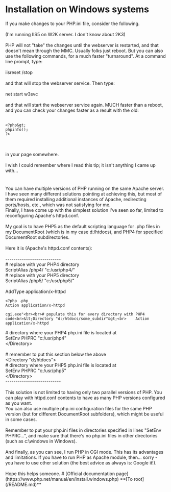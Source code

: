 # Installation on Windows systems



If you make changes to your PHP.ini file, consider the following.<br><br>(I&apos;m running IIS5 on W2K server. I don&apos;t know about 2K3)<br><br>PHP will not "take" the changes until the webserver is restarted, and that doesn&apos;t mean through the MMC.  Usually folks just reboot. But you can also use the following commands, for a much faster "turnaround".  At a command line prompt, type:<br><br>iisreset /stop<br><br>and that will stop the webserver service.  Then type:<br><br>net start w3svc<br><br>and that will start the webserver service again.  MUCH faster than a reboot, and you can check your changes faster as a result with the old:<br><br>

```
<?php&gt;
phpinfo();
?>
```
<br><br>in your page somewhere.<br><br>I wish I could remember where I read this tip; it isn&apos;t anything I came up with...  

#

You can have multiple versions of PHP running on the same Apache server. I have seen many different solutions pointing at achieving this, but most of them required installing additional instances of Apache, redirecting ports/hosts, etc., which was not satisfying for me.<br>Finally, I have come up with the simplest solution I&apos;ve seen so far, limited to reconfiguring Apache&apos;s httpd.conf.<br><br>My goal is to have PHP5 as the default scripting language for .php files in my DocumentRoot (which is in my case d:/htdocs), and PHP4 for specified DocumentRoot subdirectories.<br><br>Here it is (Apache&apos;s httpd.conf contents):<br><br>---------------------------<br># replace with your PHP4 directory<br>ScriptAlias /php4/ "c:/usr/php4/"<br># replace with your PHP5 directory<br>ScriptAlias /php5/ "c:/usr/php5/"<br><br>AddType application/x-httpd

```
<?php .php
Action application/x-httpd

```
<?php "/php5/?>
```
cgi.exe"<br><br># populate this for every directory with PHP4 code<br>&lt;Directory "d:/htdocs/some_subdir"&gt;<br>    Action application/x-httpd

```
<?php "/php4/php.exe"<br>    # directory where your PHP4 php.ini file is located at<br>    SetEnv PHPRC "c:/usr/php4"<br>&lt;/Directory&gt;<br><br># remember to put this section below the above<br>&lt;Directory "d:/htdocs"&gt;<br>    # directory where your PHP5 php.ini file is located at<br>    SetEnv PHPRC "c:/usr/php5"<br>&lt;/Directory&gt;<br>---------------------------<br><br>This solution is not limited to having only two parallel versions of PHP. You can play with httpd.conf contents to have as many PHP versions configured as you want.<br>You can also use multiple php.ini configuration files for the same PHP version (but for different DocumentRoot subfolders), which might be useful in some cases.<br><br>Remember to put your php.ini files in directories specified in lines "SetEnv PHPRC...", and make sure that there&apos;s no php.ini files in other directories (such as c:\windows in Windows).<br><br>And finally, as you can see, I run PHP in CGI mode. This has its advantages and limitations. If you have to run PHP as Apache module, then... sorry - you have to use other solution (the best advice as always is: Google it!).<br><br>Hope this helps someone.  

#

[Official documentation page](https://www.php.net/manual/en/install.windows.php)

**[To root](/README.md)**